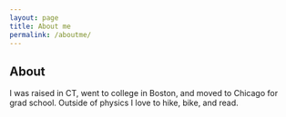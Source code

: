 ```yaml
---
layout: page
title: About me
permalink: /aboutme/
---
```


## **About**

I was raised in CT, went to college in Boston, and moved to Chicago for grad school. Outside of physics I love to hike, bike, and read.
